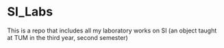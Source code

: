 # SI_Labs

This is a repo that includes all my laboratory works on SI (an object taught at TUM in the third year, second semester)
